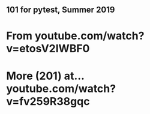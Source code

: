 
## 101 for pytest, Summer 2019

# From youtube.com/watch?v=etosV2IWBF0
# More (201) at... youtube.com/watch?v=fv259R38gqc

